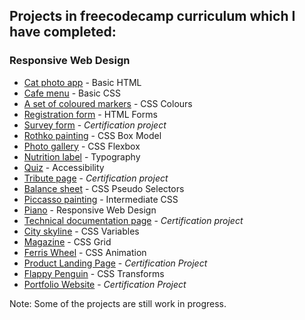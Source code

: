 ## Projects in freecodecamp curriculum which I have completed:

### Responsive Web Design

- [Cat photo app](https://github.com/cookieflakes2/cf2_fcc/tree/master/responsive_web_design/catPhotoApp) - Basic HTML
- [Cafe menu](https://github.com/cookieflakes2/cf2_fcc/tree/master/responsive_web_design/cafeMenu) - Basic CSS
- [A set of coloured markers](https://github.com/cookieflakes2/cf2_fcc/tree/master/responsive_web_design/colorMarkers) - CSS Colours
- [Registration form](https://github.com/cookieflakes2/cf2_fcc/tree/master/responsive_web_design/registrationForm) - HTML Forms
- [Survey form](https://github.com/cookieflakes2/cf2_fcc/tree/master/responsive_web_design/surveyForm) - *Certification project*
- [Rothko painting](https://github.com/cookieflakes2/cf2_fcc/tree/master/responsive_web_design/rothkoPainting) - CSS Box Model
- [Photo gallery](https://github.com/cookieflakes2/cf2_fcc/tree/master/responsive_web_design/photoGallery) - CSS Flexbox
- [Nutrition label](https://github.com/cookieflakes2/cf2_fcc/tree/master/responsive_web_design/nutritionLabel) - Typography
- [Quiz](https://github.com/cookieflakes2/cf2_fcc/tree/master/responsive_web_design/Quiz) - Accessibility
- [Tribute page](https://github.com/cookieflakes2/cf2_fcc/tree/master/responsive_web_design/tributePage) - *Certification project*
- [Balance sheet](https://github.com/cookieflakes2/cf2_fcc/tree/master/responsive_web_design/balanceSheet) - CSS Pseudo Selectors
- [Piccasso painting](https://github.com/cookieflakes2/cf2_fcc/tree/master/responsive_web_design/picassoPainting) - Intermediate CSS
- [Piano](https://github.com/cookieflakes2/cf2_fcc/tree/master/responsive_web_design/piano) - Responsive Web Design
- [Technical documentation page](https://github.com/cookieflakes2/cf2_fcc/tree/master/responsive_web_design/technicalDocumentation) - *Certification project*
- [City skyline](https://github.com/cookieflakes2/cf2_fcc/tree/master/responsive_web_design/citySkyline) - CSS Variables
- [Magazine](https://github.com/cookieflakes2/cf2_fcc/tree/master/responsive_web_design/magazine) - CSS Grid
- [Ferris Wheel](https://github.com/cookieflakes2/cf2_fcc/tree/master/responsive_web_design/ferrisWheel) - CSS Animation
- [Product Landing Page](https://github.com/cookieflakes2/cf2_fcc/tree/master/responsive_web_design/productLandingPage) - *Certification Project*
- [Flappy Penguin](https://github.com/cookieflakes2/cf2_fcc/tree/master/responsive_web_design/flappyPenguin) - CSS Transforms
- [Portfolio Website](https://github.com/cookieflakes2/cf2_fcc/tree/master/responsive_web_design/portfolioWebsite) - *Certification Project*

Note: Some of the projects are still work in progress.
